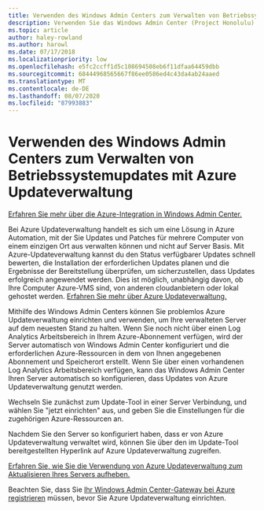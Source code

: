 ```yaml
---
title: Verwenden des Windows Admin Centers zum Verwalten von Betriebssystemupdates mit Azure Updateverwaltung
description: Verwenden Sie das Windows Admin Center (Project Honolulu) zum Einrichten von Azure Updateverwaltung zum Verwalten von Betriebssystemupdates.
ms.topic: article
author: haley-rowland
ms.author: harowl
ms.date: 07/17/2018
ms.localizationpriority: low
ms.openlocfilehash: e5fc2ccff1d5c108694508eb6f11dfaa64459dbb
ms.sourcegitcommit: 68444968565667f86ee0586ed4c43da4ab24aaed
ms.translationtype: MT
ms.contentlocale: de-DE
ms.lasthandoff: 08/07/2020
ms.locfileid: "87993883"
---
```

# <a name="use-windows-admin-center-to-manage-operating-system-updates-with-azure-update-management"></a>Verwenden des Windows Admin Centers zum Verwalten von Betriebssystemupdates mit Azure Updateverwaltung

[Erfahren Sie mehr über die Azure-Integration in Windows Admin Center.](./index.md)

Bei Azure Updateverwaltung handelt es sich um eine Lösung in Azure Automation, mit der Sie Updates und Patches für mehrere Computer von einem einzigen Ort aus verwalten können und nicht auf Server Basis. Mit Azure-Updateverwaltung kannst du den Status verfügbarer Updates schnell bewerten, die Installation der erforderlichen Updates planen und die Ergebnisse der Bereitstellung überprüfen, um sicherzustellen, dass Updates erfolgreich angewendet werden. Dies ist möglich, unabhängig davon, ob Ihre Computer Azure-VMS sind, von anderen cloudanbietern oder lokal gehostet werden. [Erfahren Sie mehr über Azure Updateverwaltung.](/azure/automation/automation-update-management)

Mithilfe des Windows Admin Centers können Sie problemlos Azure Updateverwaltung einrichten und verwenden, um Ihre verwalteten Server auf dem neuesten Stand zu halten. Wenn Sie noch nicht über einen Log Analytics Arbeitsbereich in Ihrem Azure-Abonnement verfügen, wird der Server automatisch von Windows Admin Center konfiguriert und die erforderlichen Azure-Ressourcen in dem von Ihnen angegebenen Abonnement und Speicherort erstellt. Wenn Sie über einen vorhandenen Log Analytics Arbeitsbereich verfügen, kann das Windows Admin Center Ihren Server automatisch so konfigurieren, dass Updates von Azure Updateverwaltung genutzt werden.

Wechseln Sie zunächst zum Update-Tool in einer Server Verbindung, und wählen Sie "jetzt einrichten" aus, und geben Sie die Einstellungen für die zugehörigen Azure-Ressourcen an.

Nachdem Sie den Server so konfiguriert haben, dass er von Azure Updateverwaltung verwaltet wird, können Sie über den im Update-Tool bereitgestellten Hyperlink auf Azure Updateverwaltung zugreifen.

[Erfahren Sie, wie Sie die Verwendung von Azure Updateverwaltung zum Aktualisieren Ihres Servers aufheben.](azure-monitor.md#disabling-monitoring)

Beachten Sie, dass Sie [Ihr Windows Admin Center-Gateway bei Azure registrieren](./azure-integration.md) müssen, bevor Sie Azure Updateverwaltung einrichten.